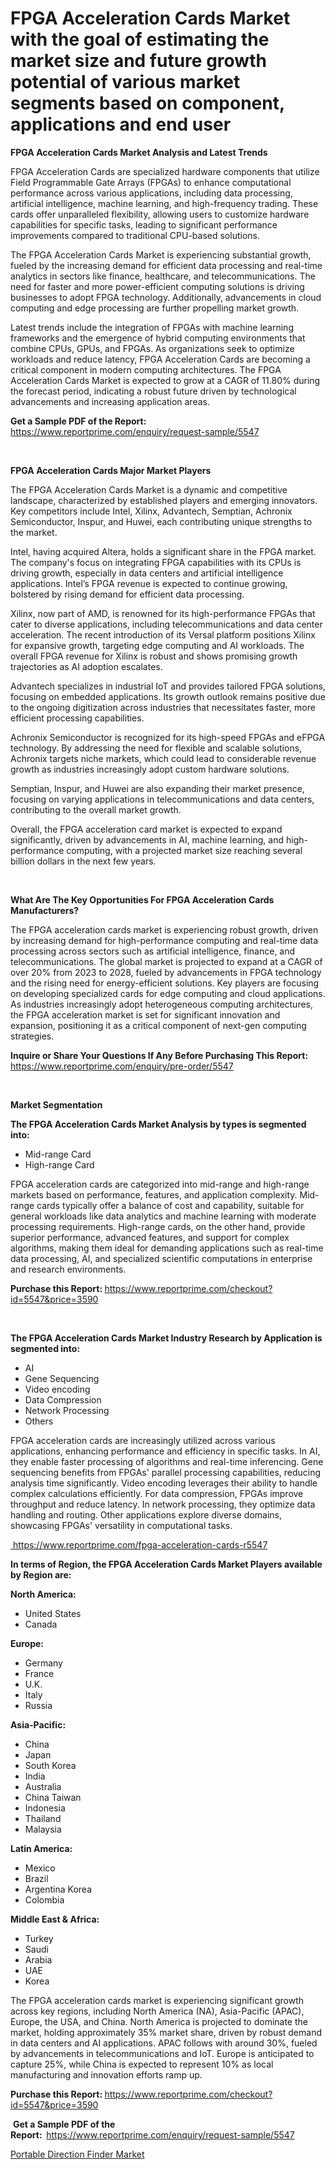 <p><h1>FPGA Acceleration Cards Market with the goal of estimating the market size and future growth potential of various market segments based on component, applications and end user</h1></p><p><strong>FPGA Acceleration Cards Market Analysis and Latest Trends</strong></p>
<p><p>FPGA Acceleration Cards are specialized hardware components that utilize Field Programmable Gate Arrays (FPGAs) to enhance computational performance across various applications, including data processing, artificial intelligence, machine learning, and high-frequency trading. These cards offer unparalleled flexibility, allowing users to customize hardware capabilities for specific tasks, leading to significant performance improvements compared to traditional CPU-based solutions.</p><p>The FPGA Acceleration Cards Market is experiencing substantial growth, fueled by the increasing demand for efficient data processing and real-time analytics in sectors like finance, healthcare, and telecommunications. The need for faster and more power-efficient computing solutions is driving businesses to adopt FPGA technology. Additionally, advancements in cloud computing and edge processing are further propelling market growth.</p><p>Latest trends include the integration of FPGAs with machine learning frameworks and the emergence of hybrid computing environments that combine CPUs, GPUs, and FPGAs. As organizations seek to optimize workloads and reduce latency, FPGA Acceleration Cards are becoming a critical component in modern computing architectures. The FPGA Acceleration Cards Market is expected to grow at a CAGR of 11.80% during the forecast period, indicating a robust future driven by technological advancements and increasing application areas.</p></p>
<p><strong>Get a Sample PDF of the Report:&nbsp;</strong> <a href="https://www.reportprime.com/enquiry/request-sample/5547?utm_campaign=2395&utm_medium=2&utm_source=Github&utm_content=ia&utm_term=19032025&utm_id=fpga-acceleration-cards">https://www.reportprime.com/enquiry/request-sample/5547</a></p>
<p>&nbsp;</p>
<p><strong>FPGA Acceleration Cards Major Market Players</strong></p>
<p><p>The FPGA Acceleration Cards Market is a dynamic and competitive landscape, characterized by established players and emerging innovators. Key competitors include Intel, Xilinx, Advantech, Semptian, Achronix Semiconductor, Inspur, and Huwei, each contributing unique strengths to the market.</p><p>Intel, having acquired Altera, holds a significant share in the FPGA market. The company's focus on integrating FPGA capabilities with its CPUs is driving growth, especially in data centers and artificial intelligence applications. Intel’s FPGA revenue is expected to continue growing, bolstered by rising demand for efficient data processing.</p><p>Xilinx, now part of AMD, is renowned for its high-performance FPGAs that cater to diverse applications, including telecommunications and data center acceleration. The recent introduction of its Versal platform positions Xilinx for expansive growth, targeting edge computing and AI workloads. The overall FPGA revenue for Xilinx is robust and shows promising growth trajectories as AI adoption escalates.</p><p>Advantech specializes in industrial IoT and provides tailored FPGA solutions, focusing on embedded applications. Its growth outlook remains positive due to the ongoing digitization across industries that necessitates faster, more efficient processing capabilities.</p><p>Achronix Semiconductor is recognized for its high-speed FPGAs and eFPGA technology. By addressing the need for flexible and scalable solutions, Achronix targets niche markets, which could lead to considerable revenue growth as industries increasingly adopt custom hardware solutions.</p><p>Semptian, Inspur, and Huwei are also expanding their market presence, focusing on varying applications in telecommunications and data centers, contributing to the overall market growth.</p><p>Overall, the FPGA acceleration card market is expected to expand significantly, driven by advancements in AI, machine learning, and high-performance computing, with a projected market size reaching several billion dollars in the next few years.</p></p>
<p>&nbsp;</p>
<p><strong>What Are The Key Opportunities For FPGA Acceleration Cards Manufacturers?</strong></p>
<p><p>The FPGA acceleration cards market is experiencing robust growth, driven by increasing demand for high-performance computing and real-time data processing across sectors such as artificial intelligence, finance, and telecommunications. The global market is projected to expand at a CAGR of over 20% from 2023 to 2028, fueled by advancements in FPGA technology and the rising need for energy-efficient solutions. Key players are focusing on developing specialized cards for edge computing and cloud applications. As industries increasingly adopt heterogeneous computing architectures, the FPGA acceleration market is set for significant innovation and expansion, positioning it as a critical component of next-gen computing strategies.</p></p>
<p><strong>Inquire or Share Your Questions If Any Before Purchasing This Report:</strong> <a href="https://www.reportprime.com/enquiry/pre-order/5547?utm_campaign=2395&utm_medium=2&utm_source=Github&utm_content=ia&utm_term=19032025&utm_id=fpga-acceleration-cards">https://www.reportprime.com/enquiry/pre-order/5547</a></p>
<p>&nbsp;</p>
<p><strong>Market Segmentation</strong></p>
<p><strong>The FPGA Acceleration Cards Market Analysis by types is segmented into:</strong></p>
<p><ul><li>Mid-range Card</li><li>High-range Card</li></ul></p>
<p><p>FPGA acceleration cards are categorized into mid-range and high-range markets based on performance, features, and application complexity. Mid-range cards typically offer a balance of cost and capability, suitable for general workloads like data analytics and machine learning with moderate processing requirements. High-range cards, on the other hand, provide superior performance, advanced features, and support for complex algorithms, making them ideal for demanding applications such as real-time data processing, AI, and specialized scientific computations in enterprise and research environments.</p></p>
<p><strong>Purchase this Report:&nbsp;</strong><a href="https://www.reportprime.com/checkout?id=5547&price=3590&utm_campaign=2395&utm_medium=2&utm_source=Github&utm_content=ia&utm_term=19032025&utm_id=fpga-acceleration-cards">https://www.reportprime.com/checkout?id=5547&price=3590</a></p>
<p>&nbsp;</p>
<p><strong>The FPGA Acceleration Cards Market Industry Research by Application is segmented into:</strong></p>
<p><ul><li>AI</li><li>Gene Sequencing</li><li>Video encoding</li><li>Data Compression</li><li>Network Processing</li><li>Others</li></ul></p>
<p><p>FPGA acceleration cards are increasingly utilized across various applications, enhancing performance and efficiency in specific tasks. In AI, they enable faster processing of algorithms and real-time inferencing. Gene sequencing benefits from FPGAs' parallel processing capabilities, reducing analysis time significantly. Video encoding leverages their ability to handle complex calculations efficiently. For data compression, FPGAs improve throughput and reduce latency. In network processing, they optimize data handling and routing. Other applications explore diverse domains, showcasing FPGAs' versatility in computational tasks.</p></p>
<p><a href="https://www.reportprime.com/fpga-acceleration-cards-r5547?utm_campaign=2395&utm_medium=2&utm_source=Github&utm_content=ia&utm_term=19032025&utm_id=fpga-acceleration-cards">&nbsp;https://www.reportprime.com/fpga-acceleration-cards-r5547</a></p>
<p><strong>In terms of Region, the FPGA Acceleration Cards Market Players available by Region are:</strong></p>
<p>
    <p> <strong> North America: </strong>
        <ul>
            <li>United States</li>
            <li>Canada</li>
        </ul>
        </p> 
    <p> <strong> Europe: </strong>
        <ul>
            <li>Germany</li>
            <li>France</li>
            <li>U.K.</li>
            <li>Italy</li>
            <li>Russia</li>
        </ul>
        </p> 
    <p> <strong> Asia-Pacific: </strong>
        <ul>
            <li>China</li>
            <li>Japan</li>
            <li>South Korea</li>
            <li>India</li>
            <li>Australia</li>
            <li>China Taiwan</li>
            <li>Indonesia</li>
            <li>Thailand</li>
            <li>Malaysia</li>
        </ul>
        </p> 
    <p> <strong> Latin America: </strong>
        <ul>
            <li>Mexico</li>
            <li>Brazil</li>
            <li>Argentina Korea</li>
            <li>Colombia</li>
        </ul>
        </p> 
    <p> <strong> Middle East & Africa: </strong>
        <ul>
            <li>Turkey</li>
            <li>Saudi</li>
            <li>Arabia</li>
            <li>UAE</li>
            <li>Korea</li>
        </ul>
    </p>
    </p>
<p><p>The FPGA acceleration cards market is experiencing significant growth across key regions, including North America (NA), Asia-Pacific (APAC), Europe, the USA, and China. North America is projected to dominate the market, holding approximately 35% market share, driven by robust demand in data centers and AI applications. APAC follows with around 30%, fueled by advancements in telecommunications and IoT. Europe is anticipated to capture 25%, while China is expected to represent 10% as local manufacturing and innovation efforts ramp up.</p></p>
<p><strong>Purchase this Report: </strong><a href="https://www.reportprime.com/checkout?id=5547&price=3590&utm_campaign=2395&utm_medium=2&utm_source=Github&utm_content=ia&utm_term=19032025&utm_id=fpga-acceleration-cards">https://www.reportprime.com/checkout?id=5547&price=3590</a></p>
<p>&nbsp;<strong>Get a Sample PDF of the Report:&nbsp;&nbsp;</strong><a href="https://www.reportprime.com/enquiry/request-sample/5547?utm_campaign=2395&utm_medium=2&utm_source=Github&utm_content=ia&utm_term=19032025&utm_id=fpga-acceleration-cards">https://www.reportprime.com/enquiry/request-sample/5547</a></p>
<p><strong></strong></p>
<p><p><a href="https://github.com/NargisHussain75/Market-Research-Report-List-1/blob/main/portable-direction-finder-market.md?utm_campaign=2395&utm_medium=2&utm_source=Github&utm_content=ia&utm_term=19032025&utm_id=fpga-acceleration-cards">Portable Direction Finder Market</a></p></p>